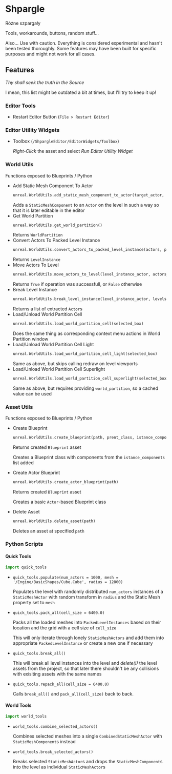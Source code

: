 # Shpargle
Różne szpargały

Tools, workarounds, buttons, random stuff...

Also... Use with caution. Everything is considered experimental and hasn't been tested thoroughly. Some features may have been built for specific purposes and might not work for all cases.

## Features
*Thy shall seek the truth in the Source*

I mean, this list might be outdated a bit at times, but I'll try to keep it up!

### Editor Tools
* Restart Editor Button (`File > Restart Editor`)

### Editor Utility Widgets
* Toolbox (`/ShpargleEditor/EditorWidgets/Toolbox`)
  
  *Right-Click* the asset and select *Run Editor Utility Widget*

### World Utils
Functions exposed to Blueprints / Python
* Add Static Mesh Component To Actor
  ```python
  unreal.WorldUtils.add_static_mesh_component_to_actor(target_actor, name, mesh, relative_transform)
  ```
  Adds a `StaticMeshComponent` to an `Actor` on the level in such a way so that it is later editable in the editor
* Get World Partition
  ```python
  unreal.WorldUtils.get_world_partition()
  ```
  Returns `WorldPartition`
* Convert Actors To Packed Level Instance
  ```python
  unreal.WorldUtils.convert_actors_to_packed_level_instance(actors, path)
  ```
  Returns `LevelInstance`
* Move Actors To Level
  ```python
  unreal.WorldUtils.move_actors_to_level(level_instance_actor, actors_to_move)
  ```
  Returns `True` if operation was successfull, or `False` otherwise
* Break Level Instance
  ```python
  unreal.WorldUtils.break_level_instance(level_instance_actor, levels)
  ```
  Returns a list of extracted `Actor`s
* Load/Unload World Partition Cell
  ```python
  unreal.WorldUtils.load_world_partition_cell(selected_box)
  ```
  Does the same thing as corresponding context menu actions in World Partition window
* Load/Unload World Partition Cell Light
  ```python
  unreal.WorldUtils.load_world_partition_cell_light(selected_box)
  ```
  Same as above, but skips calling redraw on level viewports
* Load/Unload World Partition Cell Superlight
  ```python
  unreal.WorldUtils.load_world_partition_cell_superlight(selected_box, world_partition)
  ```
  Same as above, but requires providing `world_partition`, so a cached value can be used

### Asset Utils
Functions exposed to Blueprints / Python
* Create Blueprint
  ```python
  unreal.WorldUtils.create_blueprint(path, prent_class, istance_components)
  ```
  Returns created `Blueprint` asset
  
  Creates a Blueprint class with components from the `istance_components` list added
* Create Actor Blueprint
  ```python
  unreal.WorldUtils.create_actor_blueprint(path)
  ```
  Returns created `Blueprint` asset
  
  Creates a basic `Actor`-based Blueprint class
* Delete Asset
  ```python
  unreal.WorldUtils.delete_asset(path)
  ```
  Deletes an asset at specified `path`

### Python Scripts
#### Quick Tools
```python
import quick_tools
```

* `quick_tools.populate(num_actors = 1000, mesh = '/Engine/BasicShapes/Cube.Cube', radius = 12800)`
  
  Populates the level with randomly distributed `num_actors` instances of a `StaticMeshActor` with random transform in `radius` and the Static Mesh property set to `mesh`

* `quick_tools.pack_all(cell_size = 6400.0)`

  Packs all the loaded meshes into `PackedLevelInstances` based on their location and the grid with a cell size of `cell_size`

  This will only iterate through lonely `StaticMeshActors` and add them into appropriate `PackedLevelInstance` or create a new one if necessary

* `quick_tools.break_all()`

  This will break all level instances into the level and *delete(!)* the level assets from the project, so that later there shouldn't be any collisions with exisiting assets with the same names

* `quick_tools.repack_all(cell_size = 6400.0)`

  Calls `break_all()` and `pack_all(cell_size)` back to back.

#### World Tools
```python
import world_tools
```

* `world_tools.combine_selected_actors()`

  Combines selected meshes into a single `CombinedStaticMeshActor` with `StaticMeshComponent`s instead

* `world_tools.break_selected_actors()`

  Breaks selected `StaticMeshActor`s and drops the `StaticMeshComponent`s into the level as individual `StaticMeshActor`s 
